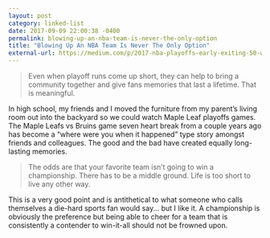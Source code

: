 ```yaml
---
layout: post
category: linked-list
date: 2017-09-09 22:00:38 -0400
permalink: blowing-up-an-nba-team-is-never-the-only-option
title: "Blowing Up An NBA Team Is Never The Only Option"
external-url: https://medium.com/p/2017-nba-playoffs-early-exiting-50-win-teams-clippers-raptors-5182fb30c996
---
```


> Even when playoff runs come up short, they can help to bring a community together and give fans memories that last a lifetime. That is meaningful.

In high school, my fri​ends and I moved the furniture from my parent’s living room out into the backyard so we could watch Maple Leaf playoffs games. The Maple Leafs vs Bruins game seven heart break from a couple years ago has become a “where were you when it happened” type story amongst friends and colleagues. The good and the bad have created equally long-lasting memories.  

> The odds are that your favorite team isn’t going to win a championship. There has to be a middle ground. Life is too short to live any other way.

This is a very good point and is antithetical to what someone who calls themselves a die-hard sports fan would say... but I like it. A championship is obviously the preference but being able to cheer for a team that is consistently a contender to win-it-all should not be frowned upon.
